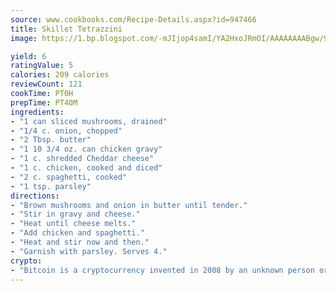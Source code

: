 ```yaml
---
source: www.cookbooks.com/Recipe-Details.aspx?id=947466
title: Skillet Tetrazzini
image: https://1.bp.blogspot.com/-mJIjop4samI/YA2HxoJRmOI/AAAAAAAABgw/9Q6cN5purxQQ0M3111-VxRXtHYk4x987wCLcBGAsYHQ/s320/19.png

yield: 6
ratingValue: 5
calories: 209 calories
reviewCount: 121
cookTime: PT0H
prepTime: PT40M
ingredients:
- "1 can sliced mushrooms, drained"
- "1/4 c. onion, chopped"
- "2 Tbsp. butter"
- "1 10 3/4 oz. can chicken gravy"
- "1 c. shredded Cheddar cheese"
- "1 c. chicken, cooked and diced"
- "2 c. spaghetti, cooked"
- "1 tsp. parsley"
directions:
- "Brown mushrooms and onion in butter until tender."
- "Stir in gravy and cheese."
- "Heat until cheese melts."
- "Add chicken and spaghetti."
- "Heat and stir now and then."
- "Garnish with parsley. Serves 4."
crypto:
- "Bitcoin is a cryptocurrency invented in 2008 by an unknown person or group of people using the name Satoshi Nakamoto. The currency began use in 2009 when its implementation was released as open-source software. Bitcoin is a decentralized digital currency, without a central bank or single administrator that can be sent from user to user on the peer-to-peer bitcoin network without the need for intermediaries. Transactions are verified by network nodes through cryptography and recorded in a public distributed ledger called a blockchain. Bitcoins are created as a reward for a process known as mining. They can be exchanged for other currencies, products, and services. Research produced by the University of Cambridge estimated that in 2017, there were 2.9 to 5.8 million unique users using a cryptocurrency wallet, most of them using bitcoin."
---
```

